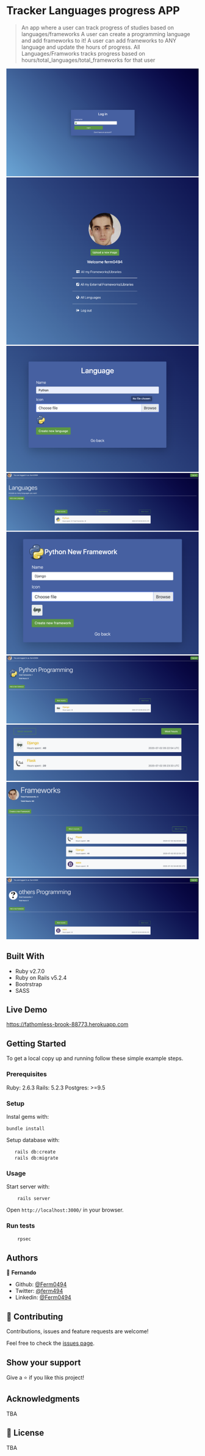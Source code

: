 # Tracker Languages progress APP

> An app where a user can track progress of studies based on languages/frameworks
> A user can create a programming language and add frameworks to it!
> A user can add frameworks to ANY language and update the hours of progress.
> All Languages/Framworks tracks progress based on hours/total_languages/total_frameworks for that user

![screenshot](./docs/1.png)
![screenshot](./docs/2.png)
![screenshot](./docs/3.png)
![screenshot](./docs/4.png)
![screenshot](./docs/5.png)
![screenshot](./docs/6.png)
![screenshot](./docs/7.png)
![screenshot](./docs/8.png)
![screenshot](./docs/9.png)


## Built With

- Ruby v2.7.0
- Ruby on Rails v5.2.4
- Bootrstrap
- SASS


## Live Demo

https://fathomless-brook-88773.herokuapp.com


## Getting Started

To get a local copy up and running follow these simple example steps.

### Prerequisites

Ruby: 2.6.3
Rails: 5.2.3
Postgres: >=9.5

### Setup

Instal gems with:

```
bundle install
```

Setup database with:

```
   rails db:create
   rails db:migrate
```



### Usage

Start server with:

```
    rails server
```

Open `http://localhost:3000/` in your browser.

### Run tests

```
    rpsec 
```


## Authors

👤 **Fernando**

- Github: [@Ferm0494](https://github.com/Ferm0494)
- Twitter: [@ferm494](https://twitter.com/ferm494)
- Linkedin: [@Ferm0494](https://www.linkedin.com/in/ferm0494/)
## 🤝 Contributing

Contributions, issues and feature requests are welcome!

Feel free to check the [issues page](issues/).

## Show your support

Give a ⭐️ if you like this project!

## Acknowledgments

TBA

## 📝 License

TBA

